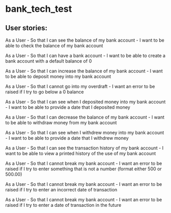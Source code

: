 # bank_tech_test

## User stories:

As a User -
So that I can see the balance of my bank account -
I want to be able to check the balance of my bank account

As a User -
So that I can have a bank account -
I want to be able to create a bank account with a default balance of 0

As a User -
So that I can increase the balance of my bank account -
I want to be able to deposit money into my bank account

As a User -
So that I cannot go into my overdraft -
I want an error to be raised if I try to go below a 0 balance

As a User -
So that I can see when I deposited money into my bank account -
I want to be able to provide a date that I deposited money

As a User -
So that I can decrease the balance of my bank account -
I want to be able to withdraw money from my bank account

As a User -
So that I can see when I withdrew money into my bank account -
I want to be able to provide a date that I withdrew money

As a User -
So that I can see the transaction history of my bank account -
I want to be able to view a printed history of the use of my bank account

As a User -
So that I cannot break my bank account -
I want an error to be raised if I try to enter something that is not a number (format either 500 or 500.00)

As a User -
So that I cannot break my bank account -
I want an error to be raised if I try to enter an incorrect date of transaction

As a User -
So that I cannot break my bank account -
I want an error to be raised if I try to enter a date of transaction in the future
